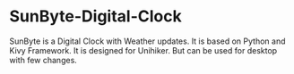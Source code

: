 # SunByte-Digital-Clock
SunByte is a Digital Clock with Weather updates. It is based on Python and Kivy Framework. It is designed for Unihiker. But can be used for desktop with few changes.
